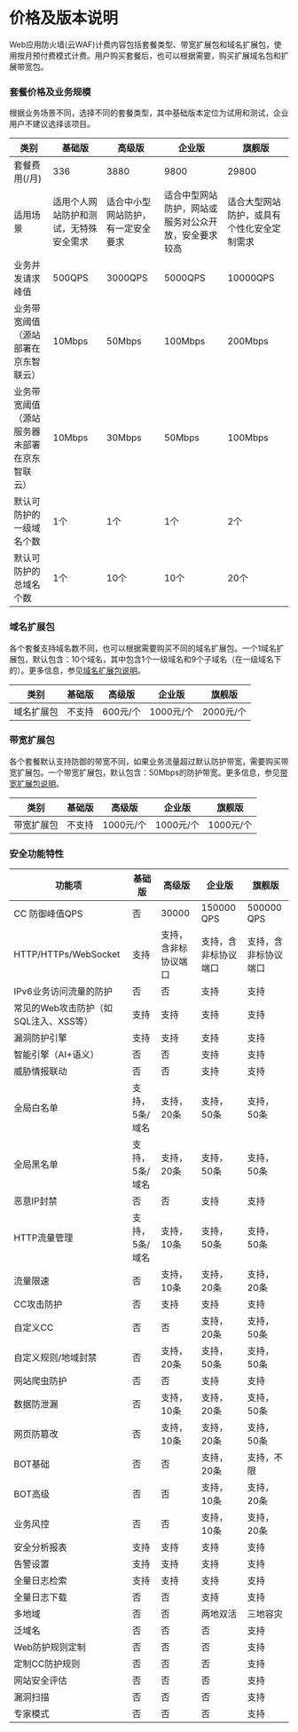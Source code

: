 # 价格及版本说明

Web应用防火墙(云WAF)计费内容包括套餐类型、带宽扩展包和域名扩展包，使用按月预付费模式计费。用户购买套餐后，也可以根据需要，购买扩展域名包和扩展带宽包。

### 套餐价格及业务规模

根据业务场景不同，选择不同的套餐类型，其中基础版本定位为试用和测试，企业用户不建议选择该项目。

| 类别                                         | 基础版                                 | 高级版                             | 企业版                                               | 旗舰版                                     |
| -------------------------------------------- | -------------------------------------- | ---------------------------------- | ---------------------------------------------------- | ------------------------------------------ |
| 套餐费用(/月)                                | 336                                    | 3880                               | 9800                                                 | 29800                                      |
| 适用场景                                     | 适用个人网站防护和测试，无特殊安全需求 | 适合中小型网站防护，有一定安全要求 | 适合中型网站防护，网站或服务对公众开放，安全要求较高 | 适合大型网站防护，或具有个性化安全定制需求 |
| 业务并发请求峰值                             | 500QPS                                 | 3000QPS                            | 5000QPS                                              | 10000QPS                                   |
| 业务带宽阈值（源站部署在京东智联云）         | 10Mbps                                 | 50Mbps                             | 100Mbps                                              | 200Mbps                                    |
| 业务带宽阈值（源站服务器未部署在京东智联云） | 10Mbps                                 | 30Mbps                             | 50Mbps                                               | 100Mbps                                    |
| 默认可防护的一级域名个数                     | 1个                                    | 1个                                | 1个                                                  | 2个                                        |
| 默认可防护的总域名个数                       | 1个                                    | 10个                               | 10个                                                 | 20个                                       |

### 域名扩展包

各个套餐支持域名数不同，也可以根据需要购买不同的域名扩展包。一个1域名扩展包，默认包含：10个域名，其中包含1个一级域名和9个子域名（在一级域名下的）。更多信息，参见[域名扩展包说明](domain-Expansion-Pack.md)。

| 类别       | 基础版 | 高级版   | 企业版    | 旗舰版    |
| ---------- | ------ | -------- | --------- | --------- |
| 域名扩展包 | 不支持 | 600元/个 | 1000元/个 | 2000元/个 |

### 带宽扩展包

各个套餐默认支持防御的带宽不同，如果业务流量超过默认防护带宽，需要购买带宽扩展包。一个带宽扩展包，默认包含：50Mbps的防护带宽。更多信息，参见[带宽扩展包说明](Bandwidth-Expansion-Pack.md)。

| 类别       | 基础版 | 高级版    | 企业版    | 旗舰版    |
| ---------- | ------ | --------- | --------- | --------- |
| 带宽扩展包 | 不支持 | 1000元/个 | 1000元/个 | 1000元/个 |

### 安全功能特性

| 功能项                                | 基础版         | 高级版               | 企业版               | 旗舰版               |
| ------------------------------------- | -------------- | -------------------- | -------------------- | -------------------- |
| CC 防御峰值QPS                        | 否             | 30000                | 150000   QPS         | 500000   QPS         |
| HTTP/HTTPs/WebSocket                  | 支持           | 支持，含非标协议端口 | 支持，含非标协议端口 | 支持，含非标协议端口 |
| IPv6业务访问流量的防护                | 否             | 否                   | 支持                 | 支持                 |
| 常见的Web攻击防护（如SQL注入、XSS等） | 支持           | 支持                 | 支持                 | 支持                 |
| 漏洞防护引擎                          | 支持           | 支持                 | 支持                 | 支持                 |
| 智能引擎（AI+语义）                   | 否             | 否                   | 支持                 | 支持                 |
| 威胁情报联动                          | 否             | 否                   | 支持                 | 支持                 |
| 全局白名单                            | 支持，5条/域名 | 支持，20条           | 支持，50条           | 支持，50条           |
| 全局黑名单                            | 支持，5条/域名 | 支持，20条           | 支持，50条           | 支持，50条           |
| 恶意IP封禁                            | 否             | 否                   | 支持                 | 支持                 |
| HTTP流量管理                          | 支持，5条/域名 | 支持，10条           | 支持，50条           | 支持，50条           |
| 流量限速                              | 否             | 支持，10条           | 支持，20条           | 支持，20条           |
| CC攻击防护                            | 否             | 支持                 | 支持                 | 支持                 |
| 自定义CC                              | 否             | 否                   | 支持，20条           | 支持，50条           |
| 自定义规则/地域封禁                   | 否             | 支持，20条           | 支持，50条           | 支持，50条           |
| 网站爬虫防护                          | 否             | 否                   | 支持                 | 支持                 |
| 数据防泄漏                            | 否             | 支持，10条           | 支持，20条           | 支持，50条           |
| 网页防篡改                            | 否             | 支持，10条           | 支持，20条           | 支持，50条           |
| BOT基础                               | 否             | 否                   | 支持，20条           | 支持，不限           |
| BOT高级                               | 否             | 否                   | 支持，10条           | 支持，20条           |
| 业务风控                              | 否             | 否                   | 支持，10条           | 支持，20条           |
| 安全分析报表                          | 支持           | 支持                 | 支持                 | 支持                 |
| 告警设置                              | 支持           | 支持                 | 支持                 | 支持                 |
| 全量日志检索                          | 支持           | 支持                 | 支持                 | 支持                 |
| 全量日志下载                          | 否             | 否                   | 支持                 | 支持                 |
| 多地域                                | 否             | 否                   | 两地双活             | 三地容灾             |
| 泛域名                                | 否             | 否                   | 否                   | 支持                 |
| Web防护规则定制                       | 否             | 否                   | 否                   | 支持                 |
| 定制CC防护规则                        | 否             | 否                   | 否                   | 支持                 |
| 网站安全评估                          | 否             | 否                   | 否                   | 支持                 |
| 漏洞扫描                              | 否             | 否                   | 否                   | 支持                 |
| 专家模式                              | 否             | 否                   | 否                   | 支持                 |

